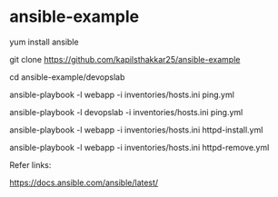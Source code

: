 # ansible-example

yum install ansible

git clone https://github.com/kapilsthakkar25/ansible-example

cd  ansible-example/devopslab

ansible-playbook -l webapp -i inventories/hosts.ini ping.yml

ansible-playbook -l devopslab -i inventories/hosts.ini ping.yml

ansible-playbook -l webapp -i inventories/hosts.ini httpd-install.yml

ansible-playbook -l webapp -i inventories/hosts.ini httpd-remove.yml



Refer links:

https://docs.ansible.com/ansible/latest/
